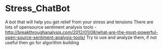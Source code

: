 # Stress_ChatBot
A bot that will help you get relief from your stress and tensions
There are lots of opensource sentiment analysis tools - http://breakthroughanalysis.com/2012/01/08/what-are-the-most-powerful-open-source-sentiment-analysis-tools/
Try to use and analyze them, if not useful then go for algorithm building
